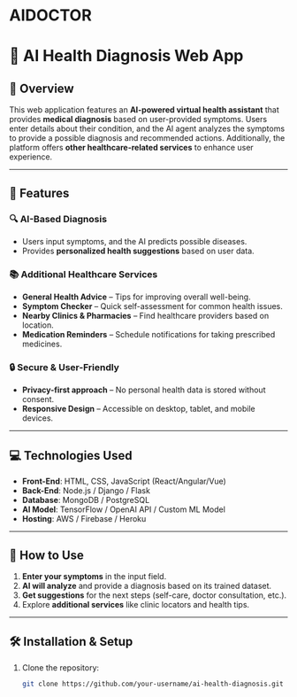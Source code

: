 # AIDOCTOR
# 🏥 AI Health Diagnosis Web App  

## 🌟 Overview  
This web application features an **AI-powered virtual health assistant** that provides **medical diagnosis** based on user-provided symptoms. Users enter details about their condition, and the AI agent analyzes the symptoms to provide a possible diagnosis and recommended actions. Additionally, the platform offers **other healthcare-related services** to enhance user experience.

---

## 🚀 Features  

### 🔍 AI-Based Diagnosis  
- Users input symptoms, and the AI predicts possible diseases.  
- Provides **personalized health suggestions** based on user data.  

### 📚 Additional Healthcare Services  
- **General Health Advice** – Tips for improving overall well-being.  
- **Symptom Checker** – Quick self-assessment for common health issues.  
- **Nearby Clinics & Pharmacies** – Find healthcare providers based on location.  
- **Medication Reminders** – Schedule notifications for taking prescribed medicines.  

### 🔒 Secure & User-Friendly  
- **Privacy-first approach** – No personal health data is stored without consent.  
- **Responsive Design** – Accessible on desktop, tablet, and mobile devices.  

---

## 💻 Technologies Used  
- **Front-End**: HTML, CSS, JavaScript (React/Angular/Vue)  
- **Back-End**: Node.js / Django / Flask  
- **Database**: MongoDB / PostgreSQL  
- **AI Model**: TensorFlow / OpenAI API / Custom ML Model  
- **Hosting**: AWS / Firebase / Heroku  

---

## 📌 How to Use  
1. **Enter your symptoms** in the input field.  
2. **AI will analyze** and provide a diagnosis based on its trained dataset.  
3. **Get suggestions** for the next steps (self-care, doctor consultation, etc.).  
4. Explore **additional services** like clinic locators and health tips.  

---

## 🛠 Installation & Setup  
1. Clone the repository:  
   ```sh
   git clone https://github.com/your-username/ai-health-diagnosis.git
